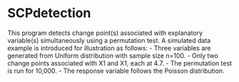 # SCPdetection

This program detects change point(s) associated with explanatory variable(s) simultaneously using a permutation test. A simulated data example is introduced for illustration as follows: 
      -	Three variables are generated from Uniform distribution with sample size n=100.
      -	Only two change points associated with X1 and X1, each at 4.7.
      -	The permutation test is run for 10,000.
      -	The response variable follows the Poisson distribution.
